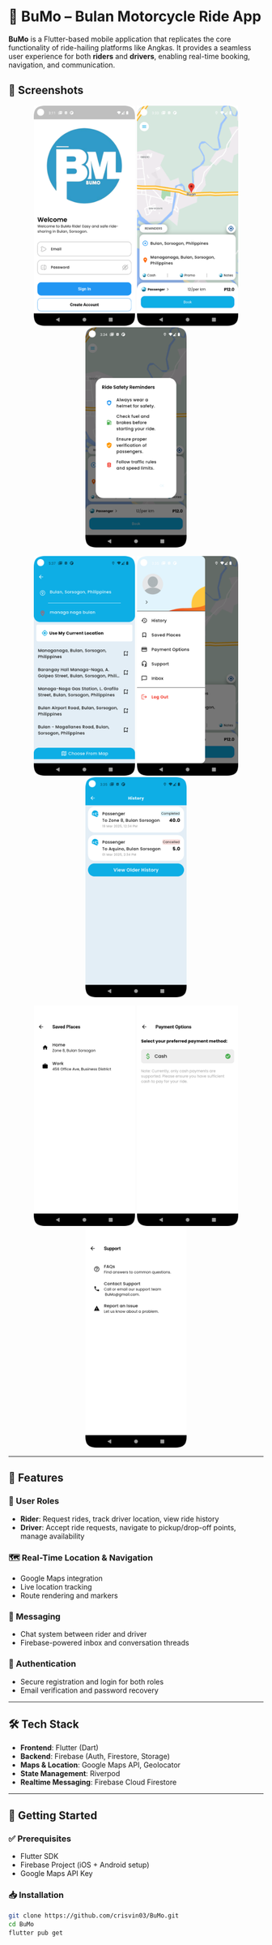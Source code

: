 # 🚖 BuMo – Bulan Motorcycle Ride App

**BuMo** is a Flutter-based mobile application that replicates the core functionality of ride-hailing platforms like Angkas. It provides a seamless user experience for both **riders** and **drivers**, enabling real-time booking, navigation, and communication.
## 📸 Screenshots

<p align="center">
  <img src="assets/BuMo1.png" width="200"/>
  <img src="assets/BuMo2.png" width="200"/>
  <img src="assets/BuMo3.png" width="200"/>
</p>

<p align="center">
  <img src="assets/BuMo4.png" width="200"/>
  <img src="assets/BuMo5.png" width="200"/>
  <img src="assets/BuMo6.png" width="200"/>
</p>

<p align="center">
  <img src="assets/BuMo7.png" width="200"/>
  <img src="assets/BuMo8.png" width="200"/>
  <img src="assets/BuMo9.png" width="200"/>

---

## 🧩 Features

### 👥 User Roles
- **Rider**: Request rides, track driver location, view ride history
- **Driver**: Accept ride requests, navigate to pickup/drop-off points, manage availability

### 🗺 Real-Time Location & Navigation
- Google Maps integration
- Live location tracking
- Route rendering and markers

### 💬 Messaging
- Chat system between rider and driver
- Firebase-powered inbox and conversation threads

### 🔐 Authentication
- Secure registration and login for both roles
- Email verification and password recovery

---

## 🛠 Tech Stack

- **Frontend**: Flutter (Dart)
- **Backend**: Firebase (Auth, Firestore, Storage)
- **Maps & Location**: Google Maps API, Geolocator
- **State Management**: Riverpod
- **Realtime Messaging**: Firebase Cloud Firestore

---

## 🚀 Getting Started

### ✅ Prerequisites
- Flutter SDK
- Firebase Project (iOS + Android setup)
- Google Maps API Key

### 📥 Installation

```bash
git clone https://github.com/crisvin03/BuMo.git
cd BuMo
flutter pub get
